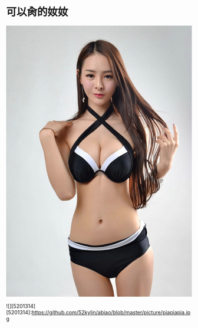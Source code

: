 # 可以肏的奻奻

![](https://github.com/52kylin/abiao/blob/master/picture/piapiapia.jpg)

![][5201314]
[5201314]:https://github.com/52kylin/abiao/blob/master/picture/piapiapia.jpg
